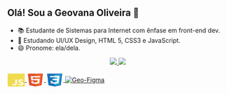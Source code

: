 ## Olá! Sou a Geovana Oliveira 👋
- 📚 Estudante de Sistemas para Internet com ênfase em front-end dev. 
- 🌱 Estudando UI/UX Design, HTML 5, CSS3 e JavaScript.
- 😄 Pronome: ela/dela.

<div align="center">
  <a href="https://github.com/Geovanasoliveira">
  <img height="180em" src="https://github-readme-stats.vercel.app/api?username=Geovanasoliveira&show_icons=true&theme=solarized-light&include_all_commits=true&count_private=true"/>
  <img height="180em" src="https://github-readme-stats.vercel.app/api/top-langs/?username=Geovanasoliveira&layout=compact&langs_count=7&theme=solarized-light"/>
</div>
  
  <div style="display: inline_block"><br>
  <img align="center" alt="Rafa-Js" height="30" width="40" src="https://raw.githubusercontent.com/devicons/devicon/master/icons/javascript/javascript-plain.svg">
  <img align="center" alt="Rafa-HTML" height="30" width="40" src="https://raw.githubusercontent.com/devicons/devicon/master/icons/html5/html5-original.svg">
  <img align="center" alt="Rafa-CSS" height="30" width="40" src="https://raw.githubusercontent.com/devicons/devicon/master/icons/css3/css3-original.svg">
  <img align="center" alt="Geo-Figma" height="30" width="40" src="https://img.shields.io/badge/Figma-F24E1E?style=for-the-badge&logo=figma&logoColor=white">
</div>
